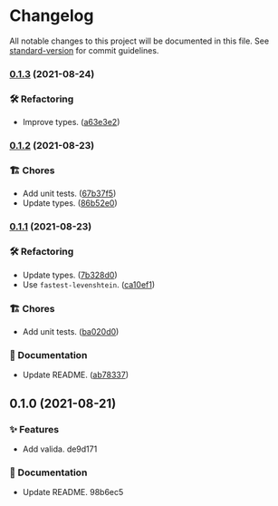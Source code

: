 # Changelog

All notable changes to this project will be documented in this file. See [standard-version](https://github.com/conventional-changelog/standard-version) for commit guidelines.

### [0.1.3](https://github.com/darkobits/valida/compare/v0.1.2...v0.1.3) (2021-08-24)


### 🛠 Refactoring

* Improve types. ([a63e3e2](https://github.com/darkobits/valida/commit/a63e3e28423d4f8cae68ca2872bb3f3033191bed))

### [0.1.2](https://github.com/darkobits/valida/compare/v0.1.1...v0.1.2) (2021-08-23)


### 🏗 Chores

* Add unit tests. ([67b37f5](https://github.com/darkobits/valida/commit/67b37f554a3b7f5fa6f7949b3072638cd92022f1))
* Update types. ([86b52e0](https://github.com/darkobits/valida/commit/86b52e051d0d89ae27ae7105dbe7e4536f0c5a9b))

### [0.1.1](https://github.com/darkobits/valida/compare/v0.1.0...v0.1.1) (2021-08-23)


### 🛠 Refactoring

* Update types. ([7b328d0](https://github.com/darkobits/valida/commit/7b328d09abc3c10a57854a8cb964cf389601f713))
* Use `fastest-levenshtein`. ([ca10ef1](https://github.com/darkobits/valida/commit/ca10ef130f7b1168e754eb6a6927b7044d670a16))


### 🏗 Chores

* Add unit tests. ([ba020d0](https://github.com/darkobits/valida/commit/ba020d0e34d2c40957a9494c6a80c82dba034d0d))


### 📖 Documentation

* Update README. ([ab78337](https://github.com/darkobits/valida/commit/ab7833742da90cbd31d67cdf94e7f1de96cb3343))

## 0.1.0 (2021-08-21)


### ✨ Features

* Add valida. de9d171


### 📖 Documentation

* Update README. 98b6ec5
